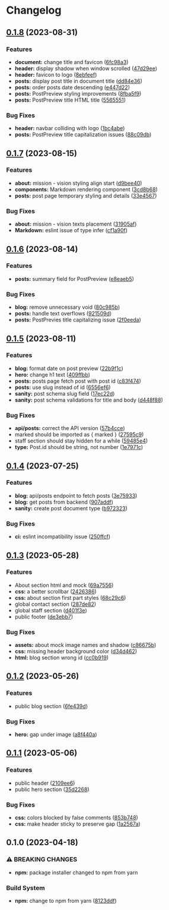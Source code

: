 # Changelog

## [0.1.8](https://github.com/huseyin-ozkan/ozkan-musavirlik/compare/v0.1.7...v0.1.8) (2023-08-31)


### Features

* **document:** change title and favicon ([6fc98a3](https://github.com/huseyin-ozkan/ozkan-musavirlik/commit/6fc98a3e956b9f6d7679f1137fc98d9eb6593a3b))
* **header:** display shadow when window scrolled ([47d29ee](https://github.com/huseyin-ozkan/ozkan-musavirlik/commit/47d29ee41da39d295d0f51747be5a8f656f7690e))
* **header:** favicon to logo ([8ebfeef](https://github.com/huseyin-ozkan/ozkan-musavirlik/commit/8ebfeeffd644206118b4bbad6e1fadc9dc203665))
* **posts:** display post title in document title ([dd84e36](https://github.com/huseyin-ozkan/ozkan-musavirlik/commit/dd84e36ac0d895a03d9f4be55c11271a9a116733))
* **posts:** order posts date descending ([e447d22](https://github.com/huseyin-ozkan/ozkan-musavirlik/commit/e447d2251b2372236dcaa75d5346d79ec98f0d40))
* **posts:** PostPreview styling improvements ([8fba5f9](https://github.com/huseyin-ozkan/ozkan-musavirlik/commit/8fba5f9c873f0bf706db20b7a47b47afa210789b))
* **posts:** PostPreview title HTML title ([5565551](https://github.com/huseyin-ozkan/ozkan-musavirlik/commit/55655510eedac8b826ec1633348a2022ac9f4eff))


### Bug Fixes

* **header:** navbar colliding with logo ([1bc4abe](https://github.com/huseyin-ozkan/ozkan-musavirlik/commit/1bc4abe1d2664f5e59f9646b73f50abf99c85eaf))
* **posts:** PostPreview title capitalization issues ([88c09db](https://github.com/huseyin-ozkan/ozkan-musavirlik/commit/88c09dbc59f27afa7fce0a59ae239655246429c1))

## [0.1.7](https://github.com/huseyin-ozkan/ozkan-musavirlik/compare/v0.1.6...v0.1.7) (2023-08-15)


### Features

* **about:** mission - vision styling align start ([d9bee40](https://github.com/huseyin-ozkan/ozkan-musavirlik/commit/d9bee40d26d3df72d99499fd552b522f34e530c0))
* **components:** Markdown rendering component ([3cd8b68](https://github.com/huseyin-ozkan/ozkan-musavirlik/commit/3cd8b68289f72779281560b89510a743d4755569))
* **posts:** post page temporary styling and details ([33e4567](https://github.com/huseyin-ozkan/ozkan-musavirlik/commit/33e456737c5da52896392175b25f30b6c36b1242))


### Bug Fixes

* **about:** mission - vision texts placement ([31905af](https://github.com/huseyin-ozkan/ozkan-musavirlik/commit/31905af680dd5445f1c1b389526ea383c00edf88))
* **Markdown:** eslint issue of type infer ([cf1a90f](https://github.com/huseyin-ozkan/ozkan-musavirlik/commit/cf1a90ff39be9fb7b02cece5ca6c9a71faf73d4f))

## [0.1.6](https://github.com/huseyin-ozkan/ozkan-musavirlik/compare/v0.1.5...v0.1.6) (2023-08-14)


### Features

* **posts:** summary field for PostPreview ([e8eaeb5](https://github.com/huseyin-ozkan/ozkan-musavirlik/commit/e8eaeb52ed1fa0654eb5b65eb34e610c46f4fabd))


### Bug Fixes

* **blog:** remove unnecessary void ([80c985b](https://github.com/huseyin-ozkan/ozkan-musavirlik/commit/80c985bcd4823231da4a949e4d1041acae5fda8e))
* **posts:** handle text overflows ([921509d](https://github.com/huseyin-ozkan/ozkan-musavirlik/commit/921509d08b30487eb4c43fbf20b021ad4008fa64))
* **posts:** PostPrevies title capitalizing issue ([2f0eeda](https://github.com/huseyin-ozkan/ozkan-musavirlik/commit/2f0eedacd4faa842eb19e6b4a503aa038b9ba341))

## [0.1.5](https://github.com/huseyin-ozkan/ozkan-musavirlik/compare/v0.1.4...v0.1.5) (2023-08-11)


### Features

* **blog:** format date on post preview ([22b9f1c](https://github.com/huseyin-ozkan/ozkan-musavirlik/commit/22b9f1cda7423d32b6b0064f797d0c265a917c27))
* **hero:** change h1 text ([409ffbb](https://github.com/huseyin-ozkan/ozkan-musavirlik/commit/409ffbb8641d5935ab5b97c2ed70048e2263c577))
* **posts:** posts page fetch post with post id ([c83f474](https://github.com/huseyin-ozkan/ozkan-musavirlik/commit/c83f4747c0a2e72f6f60c74fc809e9174dd8cb77))
* **posts:** use slug instead of id ([6556ef6](https://github.com/huseyin-ozkan/ozkan-musavirlik/commit/6556ef65d6b37ff6aba5a4bb30950b66f2286afd))
* **sanity:** post schema slug field ([17ec22d](https://github.com/huseyin-ozkan/ozkan-musavirlik/commit/17ec22d129df4377ca6c923181caa3254f8afd39))
* **sanity:** post schema validations for title and body ([d448f88](https://github.com/huseyin-ozkan/ozkan-musavirlik/commit/d448f8814b7e3800a1f94a6ca63970f67155ee5f))


### Bug Fixes

* **api/posts:** correct the API version ([57b4cce](https://github.com/huseyin-ozkan/ozkan-musavirlik/commit/57b4ccec0b6d1bbe0bcc5efe841c968068f3237c))
* marked should be imported as { marked } ([27595c9](https://github.com/huseyin-ozkan/ozkan-musavirlik/commit/27595c98b4b7e07fc9bba5b5d4e8d31d15743af7))
* staff section should stay hidden for a while ([59485e4](https://github.com/huseyin-ozkan/ozkan-musavirlik/commit/59485e430f29167dbeaaa8bd6a748b9c2dd08072))
* **type:** Post.id should be string, not number ([1e7971c](https://github.com/huseyin-ozkan/ozkan-musavirlik/commit/1e7971cad460b70410c5180418cb8354f1e354a1))

## [0.1.4](https://github.com/Metehan-Altuntekin/ozkan-musavirlik/compare/v0.1.3...v0.1.4) (2023-07-25)


### Features

* **blog:** api/posts endpoint to fetch posts ([3e75933](https://github.com/Metehan-Altuntekin/ozkan-musavirlik/commit/3e759338d707215bd502ecf968b7c8bf9abd9dca))
* **blog:** get posts from backend ([907addf](https://github.com/Metehan-Altuntekin/ozkan-musavirlik/commit/907addf6dfa469fd2b505c1e98818bd274294cf3))
* **sanity:** create post document type ([b972323](https://github.com/Metehan-Altuntekin/ozkan-musavirlik/commit/b97232301a691679b90599db3a6976356b7cc576))


### Bug Fixes

* **ci:** eslint incompatibility issue ([250ffcf](https://github.com/Metehan-Altuntekin/ozkan-musavirlik/commit/250ffcfbf909d6884616ca75affb5f58dae6b5e8))

## [0.1.3](https://github.com/Metehan-Altuntekin/ozkan-musavirlik/compare/v0.1.2...v0.1.3) (2023-05-28)


### Features

* About section html and mock ([69a7556](https://github.com/Metehan-Altuntekin/ozkan-musavirlik/commit/69a7556d0699a5718d403647ab9204ea0ad65bca))
* **css:** a better scrollbar ([2426386](https://github.com/Metehan-Altuntekin/ozkan-musavirlik/commit/2426386442a2fcc462f408cfc9d01d92e9f944ef))
* **css:** about section first part styles ([68c29c6](https://github.com/Metehan-Altuntekin/ozkan-musavirlik/commit/68c29c60be7b0cdecf9e0514d052f73c0d4ab761))
* global contact section ([287de82](https://github.com/Metehan-Altuntekin/ozkan-musavirlik/commit/287de824ead790563b6c6df26d97ac3a07ba7684))
* global staff section ([d401f3e](https://github.com/Metehan-Altuntekin/ozkan-musavirlik/commit/d401f3eb436b2d109d1a0f8762e2c03b824b5400))
* public footer ([de3ebb7](https://github.com/Metehan-Altuntekin/ozkan-musavirlik/commit/de3ebb7c227396b8ac4f4bc26d7f314c8a7fdaf1))


### Bug Fixes

* **assets:** about mock image names and shadow ([c86675b](https://github.com/Metehan-Altuntekin/ozkan-musavirlik/commit/c86675bd48f4f6722398d428e234edac467f998f))
* **css:** missing header background color ([d34d462](https://github.com/Metehan-Altuntekin/ozkan-musavirlik/commit/d34d462dddaf257d8d806de97fe85607fdad9fd9))
* **html:** blog section wrong id ([cc0b919](https://github.com/Metehan-Altuntekin/ozkan-musavirlik/commit/cc0b919b7548950cf3812b81719fbf6d4a445c45))

## [0.1.2](https://github.com/Metehan-Altuntekin/ozkan-musavirlik/compare/v0.1.1...v0.1.2) (2023-05-26)


### Features

* public blog section ([6fe439d](https://github.com/Metehan-Altuntekin/ozkan-musavirlik/commit/6fe439d757fd6f84898a93319575f3e66fc30135))


### Bug Fixes

* **hero:** gap under image ([a8f440a](https://github.com/Metehan-Altuntekin/ozkan-musavirlik/commit/a8f440a0ccbeca5940e15495e193e7c4092517e6))

## [0.1.1](https://github.com/Metehan-Altuntekin/ozkan-musavirlik/compare/v0.1.0...v0.1.1) (2023-05-06)


### Features

* public header ([2109ee6](https://github.com/Metehan-Altuntekin/ozkan-musavirlik/commit/2109ee6aea76c51fa806fc069eb4611bec234ef4))
* public hero section ([35d2268](https://github.com/Metehan-Altuntekin/ozkan-musavirlik/commit/35d2268cd0f47ec4c9c1db4d209908b1eefcf99f))


### Bug Fixes

* **css:** colors blocked by false comments ([853b748](https://github.com/Metehan-Altuntekin/ozkan-musavirlik/commit/853b74802c974bd1ed346fe2050db9edaf491d9a))
* **css:** make header sticky to preserve gap ([1a2567a](https://github.com/Metehan-Altuntekin/ozkan-musavirlik/commit/1a2567aa7d6a5683d38cb3d99f8af556f806bc55))

## 0.1.0 (2023-04-18)

### ⚠ BREAKING CHANGES

- **npm:** package installer changed to npm from yarn

### Build System

- **npm:** change to npm from yarn ([8123ddf](https://github.com/Metehan-Altuntekin/ozkan-musavirlik/commit/8123ddf67d0adcd869a9c90f7e76c550b32494ae))
